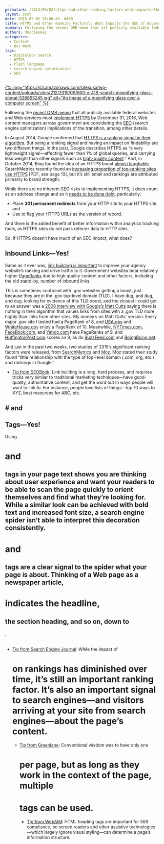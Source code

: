 ```yaml
---
permalink: /2015/09/02/https-and-other-ranking-factors-what-impacts-the-seo-of-government-websites/
layout: post
date: 2015-09-02 10:00:43 -0400
title: HTTPS and Other Ranking Factors\: What Impacts the SEO of Government Websites?
summary: Following the recent OMB memo that all publicly available federal websites and Web services must implement HTTPS by December 31, 2016, Web content managers across government are considering the SEO (search engine optimization) implications of the transition, among other details. In August 2014, Google confirmed that HTTPS is a ranking signal in their algorithm. But
authors: dmccleskey
categories:
  - Content
  - Our Work
tags:
  - DigitalGov Search
  - HTTPS
  - Plain language
  - search engine optimization
  - SEO
---
```


[{% img="https://s3.amazonaws.com/sitesusa/wp-content/uploads/sites/212/2015/09/600-x-418-search-magnifying-glass-sibgat-526855245.jpg" alt="An image of a magnifying glass over a computer screen" %}](https://s3.amazonaws.com/sitesusa/wp-content/uploads/sites/212/2015/09/600-x-418-search-magnifying-glass-sibgat-526855245.jpg) 

Following the [recent OMB memo](https://https.cio.gov/) that all publicly available federal websites and Web services must [implement HTTPS](https://www.WHATEVER/2015/07/21/an-introduction-to-https-by-18f-and-digitalgov-university/) by December 31, 2016, Web content managers across government are considering the [SEO](http://search.WHATEVER/blog/seo-joe-pagano.html) (search engine optimization) implications of the transition, among other details.

In August 2014, Google confirmed that [HTTPS is a ranking signal in their algorithm](http://googlewebmastercentral.blogspot.com/2014/08/https-as-ranking-signal.html). But being a ranking signal and having an impact on findability are two different things. In the post, Google describes HTTPS as “a very lightweight signal—affecting fewer than 1% of global queries, and carrying less weight than other signals such as [high-quality content](https://support.google.com/webmasters/answer/6001093).” And, in October 2014, Bing found the idea of an HTTPS boost [almost laughable](https://www.seroundtable.com/bing-https-ranking-19243.html). SearchMetrics recently found an [increasing proportion of top-ranking sites use HTTPS](http://www.searchmetrics.com/wp-content/uploads/Ranking-Factors-2015-Whitepaper-US.pdf) [PDF, see page 10], but it’s still small and rankings are attributed primarily to brand strength.

While there are no inherent SEO risks to implementing HTTPS, it does count as an address change and so it [needs to be done right](http://searchengineland.com/google-starts-giving-ranking-boost-secure-httpsssl-sites-199446/), particularly:

  * Place **301 permanent redirects** from your HTTP site to your HTTPS site, and
  * Use **<link rel=&#8221;canonical&#8221;>** to flag your HTTPS URLs as the version of record.

And there is the added benefit of better information within analytics tracking tools, as HTTPS sites do not pass referrer data to HTTP sites.

So, if HTTPS doesn’t have much of an SEO impact, what does?

## Inbound Links—Yes!

Same as it ever was, [link building is important](https://moz.com/beginners-guide-to-seo/growing-popularity-and-links) to improve your agency website’s ranking and drive traffic to it. Government websites bear relatively higher [PageRanks](https://en.wikipedia.org/wiki/PageRank) due to high quality content and other factors, including the old stand-by, number of inbound links.

This is sometimes confused with .gov websites getting a boost, just because they are in the .gov top-level domain (TLD). I have dug, and dug, and dug, looking for evidence of this TLD boost, and the closest I could get to an answer was a [2008 interview with Google&#8217;s Matt Cutts](http://www.stephanspencer.com/matt-cutts-interview/) saying there is nothing in their algorithm that values links from sites with a .gov TLD more highly than links from other sites. My money’s on Matt Cutts’ version. Every major .gov site I tested had a PageRank of 8, and [USA.gov](https://www.usa.gov/) and [WhiteHouse.gov](https://www.whitehouse.gov/) enjoy a PageRank of 10. Meanwhile, [NYTimes.com](http://www.nytimes.com/), [FaceBook.com](https://www.facebook.com/), and [Yahoo.com](https://www.yahoo.com/) have PageRanks of 9, and [HuffingtonPost.com](http://www.huffingtonpost.com/) scores an 8, as do [BuzzFeed.com](http://www.buzzfeed.com/) and [BoingBoing.net](http://boingboing.net/).

And just in the past two weeks, two studies of 2015’s significant ranking factors were released, from [SearchMetrics](http://pages.searchmetrics.com/rs/656-KWJ-035/images/Ranking-Factors-2015-Whitepaper-US_FINAL.pdf) and [Moz](https://moz.com/search-ranking-factors/correlations). Moz stated their study found “little relationship with the type of top-level domain (.com, org, etc.) and rankings in Google.”

  * [Tip from SEOBook](http://www.seobook.com/archives/001792.shtml): Link building is a long, hard process, and requires tricks very similar to traditional marketing techniques—have good-quality, authoritative content, and get the word out in ways people will want to link to. For instance, people love lists of things—top 10 ways to XYZ, best resources for ABC, etc.

## # and 

## Tags—Yes!

Using 

# and 

## tags in your page text shows you are thinking about user experience and want your readers to be able to scan the page quickly to orient themselves and find what they’re looking for. While a similar look can be achieved with bold text and increased font size, a search engine spider isn’t able to interpret this decoration consistently. 

# and 

## tags are a clear signal to the spider what your page is about. Thinking of a Web page as a newspaper article, 

# indicates the headline, 

## the section heading, and so on, down to 

###### .</p> 

  * [Tip from Search Engine Journal](http://www.searchenginejournal.com/in-2014-how-important-is-an-h1-tag-for-seo/): While the impact of 
    # on rankings has diminished over time, it’s still an important ranking factor. It’s also an important signal to search engines—and visitors arriving at your site from search engines—about the page’s content.</li> 
    
      * [Tip from Greenlane](http://www.greenlaneseo.com/blog/2015/02/seo-101-seo-and-multiple-h1-tags/): Conventional wisdom was to have only one 
        # per page, but as long as they work in the context of the page, multiple 
        
        # tags can be used.</li> 
        
          * [Tip from WebAIM](http://webaim.org/techniques/semanticstructure/): HTML heading tags are important for 508 compliance, so screen readers and other assistive technologies—which largely ignore visual styling—can determine a page’s information structure.</ul> 
        
        ## <title>
          Tags—Yes!</h2> 
          
          <p>
            The <a href="https://www.WHATEVER/2014/03/28/plain-language-page-titles-more-important-than-ever/">
            
            <title>
              tag</a> we’re talking about here is located within the 
              
              <head>
                of the page and is important for user experience on a search results page. While it’s basically invisible to the reader, search engines will try to use this tag for the title they display in their search results. Web browsers will display the 
                
                <title>
                  as the browser window label or tab label, and many agencies have placed a general agency, division, or site section name here, aiming to best identify the open window/tab as belonging to them. However, if all a site’s 
                  
                  <title>
                    tags are identical, search engines won’t be able to use them, and so will look to other references to your page’s title to assemble something usable for their search results. The outcome of this <a href="https://blogs.bing.com/webmaster/2014/06/23/how-does-bing-choose-the-title-for-my-web-page/">page-title crowdsourcing</a> can be annoying at best, and inappropriate at worst. Your 
                    
                    <title>
                      tag will most likely match your 
                      
                      <h1>
                        tag.</p> 
                        
                        <ul>
                          <li>
                            <a href="http://searchengineland.com/advanced-seo-learning-experiments-using-googles-title-tag-changes-example-189850">Tip from Search Engine Land</a>: There’s no magic number, but around 55 characters or less is good. Use the <title>
                              tag to give each page a unique, meaningful, relatively brief title, with relevant keywords towards the beginning.</li> </ul> 
                              
                              <h2>
                                Meta Descriptions—Yes!
                              </h2>
                              
                              <p>
                                The <a href="https://moz.com/learn/seo/meta-description">meta description</a>, also located in the 
                                
                                <head>
                                  , is search-engines’ first stop when they are indexing your site. After all, it would be easier for them to pull your description than to assemble their own snippet. But if you don’t have this tag, or it doesn’t reflect the content of the page, it may be ignored. You may have heard that 
                                  
                                  <meta />
                                  tags are no longer useful in SEO, but it is only 
                                  <a href="https://moz.com/community/q/meta-keywords-should-we-use-them-or-not">meta keywords</a> that are either ignored by search engines, or taken as a spam signal after this tag was abused by Web marketers trying to game the system.</p> 
                                  
                                  <ul>
                                    <li>
                                      <a href="https://yoast.com/meta-descriptions/">Tip from Yoast</a>: Meta descriptions should be about 140 characters, like a tweet, and unique. Use active voice, relevant keywords, and include a call to action.
                                    </li>
                                  </ul>
                                  
                                  <h2>
                                    Quality Content—Yes!!!
                                  </h2>
                                  
                                  <p>
                                    Google has <a href="http://googlewebmastercentral.blogspot.com/2011/05/more-guidance-on-building-high-quality.html">emphasized for years</a> that the most important ranking factor is the quality of the content. I’m not sure I believe this, given the PageRanks of federal websites are the same as Boing Boing. However, providing quality services and information to the public is the central goal of all government websites, and raising the bar on both the substance and the communication style can only be a benefit. While writing plainly can be a great challenge, effective communication is important for conducting our country’s business, and <a href="http://www.plainlanguage.gov/plLaw/index.cfm">it’s the law</a>. The direct benefits for agencies and the public are only magnified by the indirect benefit of SEO, allowing search engines to better leverage the content of your site, and get people to your information more quickly.
                                  </p>
                                  
                                  <ul>
                                    <li>
                                      <a href="http://www.plainlanguage.gov/howto/guidelines/FederalPLGuidelines/index.cfm">Tip from PlainLanguage.gov</a>: Think about your audience, organize, write your document, write for the Web, and test.
                                    </li>
                                    <li>
                                      Tip from Copyblogger: <a href="http://scribecontent.com/downloads/How-to-Create-Compelling-Content.pdf">How to Create Compelling Content that Ranks Well in Search Engines</a>
                                    </li>
                                    <li>
                                      Tip from Killer Web Content: <a href="http://www.gerrymcgovern.com/first-chapter/28/books/killer-web-content">Do you have the killer instinct?</a>
                                    </li>
                                  </ul>